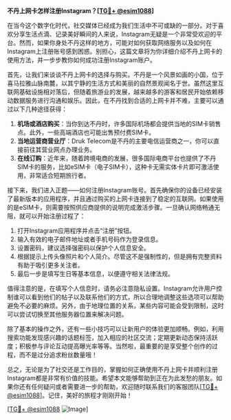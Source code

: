**不丹上网卡怎样注册Instagram？[[TG💪+ @esim1088](https://t.me/s/esim1088)]**

在当今这个数字化时代，社交媒体已经成为我们生活中不可或缺的一部分。对于喜欢分享生活点滴、记录美好瞬间的人来说，Instagram无疑是一个非常受欢迎的平台。然而，如果你身处不丹这样的地方，可能对如何获取网络服务以及如何在Instagram上注册账号感到困惑。别担心，这篇文章将为你详细介绍不丹上网卡的使用方法，并一步步教你如何成功注册Instagram账户。

首先，让我们来谈谈不丹上网卡的选择与购买。不丹是一个风景如画的小国，位于喜马拉雅山脉南麓，以其宁静的生活方式和美丽的自然景观闻名于世。虽然这里互联网基础设施相对落后，但随着旅游业的发展，越来越多的游客和居民开始依赖移动数据服务进行沟通和娱乐。因此，在不丹找到合适的上网卡并不难，主要可以通过以下几种途径获得：

1. **机场或酒店购买**：当你到达不丹时，许多国际机场都会提供当地的SIM卡销售点。此外，一些高端酒店也可能出售预付费SIM卡。
2. **当地运营商营业厅**：Druk Telecom是不丹的主要电信运营商之一，你可以直接前往其营业网点办理业务。
3. **在线订购**：近年来，随着跨境电商的发展，很多国际电商平台也提供了不丹SIM卡的服务，比如eSIM卡（电子SIM卡），这种卡无需实体卡片即可激活使用，非常适合短期旅行者。

接下来，我们进入正题——如何注册Instagram账号。首先确保你的设备已经安装了最新版本的应用程序，并且通过购买的上网卡连接到了稳定的互联网。如果使用的是eSIM卡，则需要按照供应商提供的说明完成激活步骤。一旦确认网络畅通无阻，就可以开始注册过程了：

1. 打开Instagram应用程序并点击“注册”按钮。
2. 输入有效的电子邮件地址或者手机号码作为登录信息。
3. 设置密码，建议选择强密码以保护个人信息安全。
4. 根据提示上传头像照片和个人简介。尽管这不是强制性的，但是拥有完整资料有助于吸引更多关注者。
5. 最后一步是填写生日等基本信息，以便遵守相关法律法规。

值得注意的是，在填写个人信息时，请务必注意隐私设置。Instagram允许用户控制谁可以看到他们的帖子以及联系他们的方式，所以合理地调整这些选项可以帮助避免不必要的麻烦。另外，由于地理位置的关系，某些内容可能会受到限制，这时可以尝试切换至其他服务器位置来解决问题。

除了基本的操作之外，还有一些小技巧可以让新用户的体验更加顺畅。例如，利用搜索功能发现感兴趣的话题标签，加入相应的社区交流；定期更新动态保持活跃度；积极参与评论互动提高曝光率等等。当然啦，最重要的是享受整个创作的过程，而不是过分追求粉丝数量哦！

总之，无论是为了社交还是工作目的，掌握如何正确使用不丹上网卡并顺利注册Instagram都是非常有价值的技能。希望本文能够帮助到正在为此发愁的朋友。如果你还有任何疑问或者需要进一步的帮助，欢迎随时联系我们的客服团队[[TG💪+ @esim1088](https://t.me/s/esim1088)]。记住，美好的旅程才刚刚开始！

[[TG💪+ @esim1088](https://t.me/s/esim1088) ![Image](https://i.postimg.cc/4NQfJmqS/Snipaste-2025-05-13-00-14-12.png)]